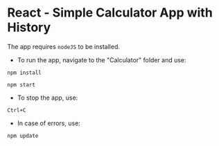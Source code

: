 # React - Simple Calculator App with History

The app requires `nodeJS` to be installed.

* To run the app, navigate to the "Calculator" folder and use:

`npm install`

`npm start`

* To stop the app, use: 

`Ctrl+C`

* In case of errors, use:

`npm update`
